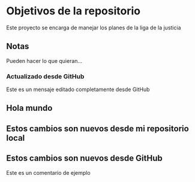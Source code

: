 # Objetivos de la repositorio

Este proyecto se encarga de manejar los planes de la liga de la justicia


## Notas
Pueden hacer lo que quieran...

### Actualizado desde GitHub
Este es un mensaje editado completamente desde GitHub

## Hola mundo
## Estos cambios son nuevos desde mi repositorio local
## Estos cambios son nuevos desde GitHub
Este es un comentario de ejemplo